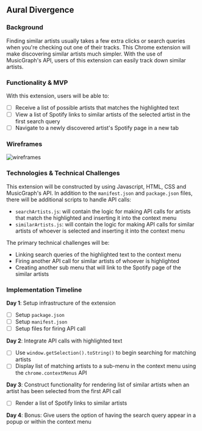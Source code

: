 ## Aural Divergence

### Background

Finding similar artists usually takes a few extra clicks or search queries when you're checking out one of their tracks.  This Chrome extension will make discovering similar artists much simpler. With the use of MusicGraph's API, users of this extension can easily track down similar artists.

### Functionality & MVP

With this extension, users will be able to:

- [ ] Receive a list of possible artists that matches the highlighted text
- [ ] View a list of Spotify links to similar artists of the selected artist in the first search query
- [ ] Navigate to a newly discovered artist's Spotify page in a new tab

### Wireframes

![wireframes](http://res.cloudinary.com/dnmknegr2/image/upload/v1474264862/ADWireframe_ri8aqu.png)

### Technologies & Technical Challenges

This extension will be constructed by using Javascript, HTML, CSS and MusicGraph's API. In addition to the `manifest.json` and `package.json` files, there will be additional scripts to handle API calls:

- `searchArtists.js`: will contain the logic for making API calls for artists that match the highlighted and inserting it into the context menu
- `similarArtists.js`: will contain the logic for making API calls for similar artists of whoever is selected and inserting it into the context menu

The primary technical challenges will be:

- Linking search queries of the highlighted text to the context menu
- Firing another API call for similar artists of whoever is highlighted
- Creating another sub menu that will link to the Spotify page of the similar artists

### Implementation Timeline

**Day 1**: Setup infrastructure of the extension

- [ ] Setup `package.json`
- [ ] Setup `manifest.json`
- [ ] Setup files for firing API call

**Day 2**: Integrate API calls with highlighted text

- [ ] Use `window.getSelection().toString()` to begin searching for matching artists
- [ ] Display list of matching artists to a sub-menu in the context menu using the `chrome.contextMenus` API

**Day 3**: Construct functionality for rendering list of similar artists when an artist has been selected from the first API call

- [ ] Render a list of Spotify links to similar artists

**Day 4**: Bonus: Give users the option of having the search query appear in a popup or within the context menu
